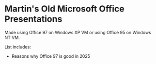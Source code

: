 # Martin's Old Microsoft Office Presentations
Made using Office 97 on Windows XP VM or using Office 95 on Windows NT VM.

List includes:
* Reasons why Office 97 is good in 2025
